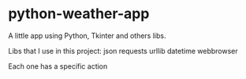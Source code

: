 # python-weather-app
A little app using Python, Tkinter and others libs.

Libs that I use in this project:
  json
  requests
  urllib
  datetime
  webbrowser
  
  
 Each one has a specific action
